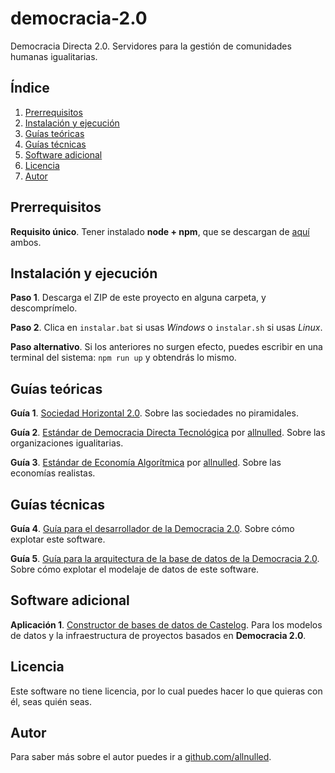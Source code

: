 # democracia-2.0

Democracia Directa 2.0. Servidores para la gestión de comunidades humanas igualitarias.

## Índice

1. [Prerrequisitos](#prerrequisitos)
2. [Instalación y ejecución](#instalación-y-ejecución)
3. [Guías teóricas](#guías-teóricas)
4. [Guías técnicas](#guías-técnicas)
5. [Software adicional](#software-adicional)
6. [Licencia](#licencia)
7. [Autor](#autor)


## Prerrequisitos

**Requisito único**. Tener instalado **node + npm**, que se descargan de [aquí](https://nodejs.org/en/download) ambos.

## Instalación y ejecución

**Paso 1**. Descarga el ZIP de este proyecto en alguna carpeta, y descomprímelo.

**Paso 2**. Clica en `instalar.bat` si usas *Windows* o `instalar.sh` si usas *Linux*.

**Paso alternativo**. Si los anteriores no surgen efecto, puedes escribir en una terminal del sistema: `npm run up` y obtendrás lo mismo.

## Guías teóricas

**Guía 1**. [Sociedad Horizontal 2.0](https://github.com/allnulled/democracia-2.0/blob/main/info/Sociedad-Horizontal-2.0.md). Sobre las sociedades no piramidales.

**Guía 2**. [Estándar de Democracia Directa Tecnológica](https://github.com/allnulled/democracia-2.0/blob/main/info/Estándar-de-Democracia-Directa-Tecnológica.md) por [allnulled](https://github.com/allnulled). Sobre las organizaciones igualitarias.

**Guía 3**. [Estándar de Economía Algorítmica](https://github.com/allnulled/democracia-2.0/blob/main/info/Estándar-de-Economía-Algorítmica.md) por [allnulled](https://github.com/allnulled). Sobre las economías realistas.


## Guías técnicas

**Guía 4**. [Guía para el desarrollador de la Democracia 2.0](./info/Guía-para-el-desarrollador.md). Sobre cómo explotar este software.

**Guía 5**. [Guía para la arquitectura de la base de datos de la Democracia 2.0](./info/Guía-para-la-arquitectura-de-la-base-de-datos-de-la-Democracia-2.0.md). Sobre cómo explotar el modelaje de datos de este software.

## Software adicional

**Aplicación 1**. [Constructor de bases de datos de Castelog](https://allnulled.github.io/constructor-de-bases-de-datos-de-castelog/). Para los modelos de datos y la infraestructura de proyectos basados en **Democracia 2.0**.

## Licencia

Este software no tiene licencia, por lo cual puedes hacer lo que quieras con él, seas quién seas.

## Autor

Para saber más sobre el autor puedes ir a [github.com/allnulled](https://github.com/allnulled).

